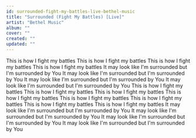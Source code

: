 ```yaml
---
id: surrounded-fight-my-battles-live-bethel-music
title: "Surrounded (Fight My Battles) [Live]"
artist: "Bethel Music"
album: ""
cover: ""
created: ""
updated: ""
---
```


This is how I fight my battles
This is how I fight my battles
This is how I fight my battles
This is how I fight my battles
It may look like I'm surrounded but I'm surrounded by You
It may look like I'm surrounded but I'm surrounded by You
It may look like I'm surrounded but I'm surrounded by You
It may look like I'm surrounded but I'm surrounded by You
This is how I fight my battles
This is how I fight my battles
This is how I fight my battles
This is how I fight my battles
This is how I fight my battles
This is how I fight my battles
This is how I fight my battles
This is how I fight my battles
It may look like I'm surrounded but I'm surrounded by You
It may look like I'm surrounded but I'm surrounded by You
It may look like I'm surrounded but I'm surrounded by You
It may look like I'm surrounded but I'm surrounded by You